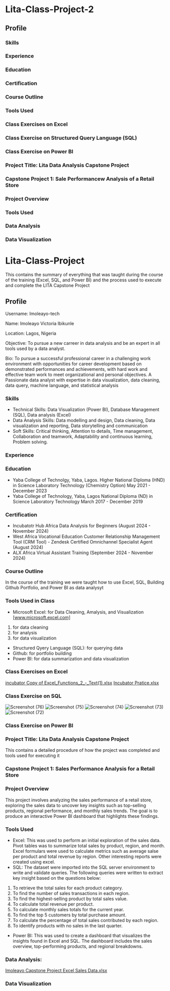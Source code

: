 # Lita-Class-Project-2

## Profile

### Skills

### Experience

### Education

### Certification

### Course Outline

### Tools Used 

### Class Exercises on Excel

### Class Exercise on Structured Query Language (SQL)

### Class Exercise on Power BI

### Project Title: Lita Data Analysis Capstone Project

### Capstone Project 1: Sale Performancew Analysis of a Retail Store

### Project Overview

### Tools Used

### Data Analysis

### Data Visualization







# Lita-Class-Project
 This contains the summary of everything that was taught during the course of the training (Excel, SQL, and Power BI) and the process used to execute and complete the LITA Capstone Project
 ## Profile
 Username: Imoleayo-tech

 Name: Imoleayo Victoria Ibikunle
 
 Location: Lagos, Nigeria
 
 Objective: To pursue a new carreer in data analysis and be an expert in all tools used by a data analyst.
 
 Bio: To pursue a successful professional career in a challenging work environment with opportunities for career development based on demonstrated performances and achievements, with hard work and effective team work to meet organizational and personal objectives. A Passionate data analyst with expertise in data visualization, data cleaning, data query, machine language, and statistical analysis
### Skills
- Technical Skills: Data Visualization (Power BI), Database Management (SQL), Data analysis (Excel)
- Data Analysis Skills: Data modelling and design, Data cleaning, Data visualization and reporting, Data storytelling and communication
- Soft Skills: Critical thinking, Attention to details, Time management, Collaboration and teamwork, Adaptability and continuous learning, Problem solving.
### Experience
 
### Education
- Yaba College of Technolgy, Yaba, Lagos.                            Higher National Diploma (HND) in Science Laboratory Technology (Chemistry Option) May 2021 - December 2023
- Yaba College of Technology, Yaba, Lagos                            National Diploma (ND) in Science Laboratory Technology March 2017 - December 2019
### Certification
- Incubatotr Hub Africa               Data Analysis for Beginners (August 2024 - November 2024)
- West Africa Vocational Education    Customer Relationship Management Tool (CRM Tool) - Zendesk Certified Omnichannel Specialist Agent (August 2024)
- ALX Africa                          Virtual Assistant Training (September 2024 - November 2024)
 ### Course Outline
  In the course of the training we were taught how to use Excel, SQL, Building Github Portfolio, and Power BI as data analysyt
 ### Tools Used in Class
- Microsoft Excel: for Data Cleaning, Amalysis, and Visualization [www.microsoft.excel.com]
1. for data cleaning
2. for analysis
3. for data visualization
- Structured Qyery Language (SQL): for querying data
- Github: for portfolio building
- Power BI: for data summarization and data visualization
### Class Exercises on Excel
[incubator Copy of Excel_Functions_2_-_Text(1).xlsx](https://github.com/user-attachments/files/17694831/incubator.Copy.of.Excel_Functions_2_-_Text.1.xlsx)
[Incubator Pratice.xlsx](https://github.com/user-attachments/files/17694832/Incubator.Pratice.xlsx)

### Class Exercise on SQL
![Screenshot (76)](https://github.com/user-attachments/assets/84983442-0949-4da7-a8c9-960e21e1c253)
![Screenshot (75)](https://github.com/user-attachments/assets/f7527232-b259-471c-8600-d62373ebdae3)
![Screenshot (74)](https://github.com/user-attachments/assets/9d99d904-cda7-44f5-845a-3ad2c063cce8)
![Screenshot (73)](https://github.com/user-attachments/assets/32911fa3-55d6-461b-8a7a-fea6e0d7d6a1)
![Screenshot (72)](https://github.com/user-attachments/assets/75968c42-2c44-45f2-9b8f-2907f5c682db)

### Class Exercise on Power BI


### Project Title: Lita Data Analysis Capstone Project
 This contains a detailed procedure of how the project was completed and tools used for executing it
 ### Capstone Project 1: Sales Performance Analysis for a Retail Store

### Project Overview
This project involves analyzing the sales performance of a retail store, exploring the sales data to uncover key insights such as top-selling products, regional performance, and monthly sales trends. The goal is to produce an interactive Power BI dashboard that highlights these findings.
### Tools Used
- Excel: This was used to perform an initial exploration of the sales data. Pivot tables was to summarize total sales by product, region, and month. Excel formulars were used to calculate metrics such as average salse per product and total revenue by region. Other interesting reports were created using excel.
- SQL: The dataset were imported into the SQL server environment to write and validate queries. The following queries were written to extract key insight based on the questions below:
1. To retrieve the total sales for each product category.
2. To find the number of sales transactions in each region.
3. To find the highest-selling product by total sales value.
4. To calculate total revenue per product.
5. To calculate monthly sales totals for the current year.
6. To find the top 5 customers by total purchase amount.
7. To calculate the percentage of total sales contributed by each region.
8. To identify products with no sales in the last quarter.
- Power BI: This was used to create a dashboard that visualizes the insights found in Excel and SQL. The dashboard includes the sales overview, top-performing products, and regional breakdowns.

### Data Analysis: 
[Imoleayo Capstone Project Excel Sales Data.xlsx](https://github.com/user-attachments/files/17626738/Imoleayo.Capstone.Project.Excel.Sales.Data.xlsx)


### Data Visualization

